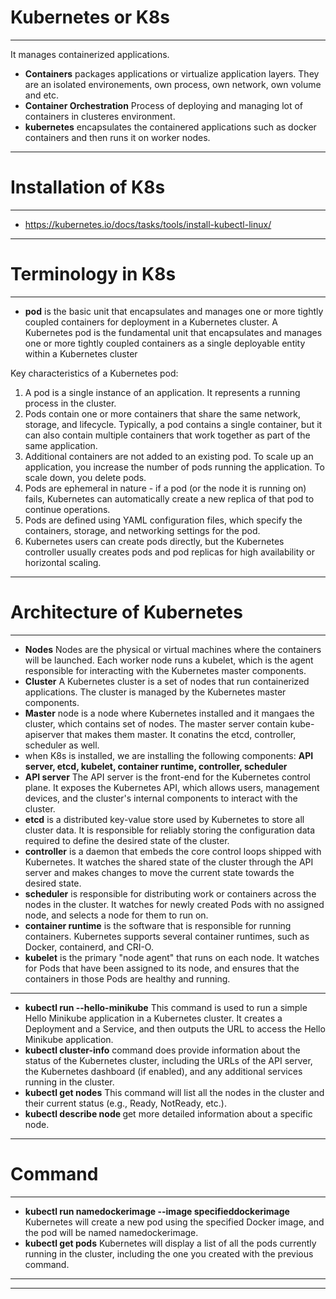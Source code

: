 # Kubernetes or K8s
******************************
It manages containerized applications. 
* **Containers** packages applications or virtualize application layers. They are an isolated environements, own process, own network, own volume and etc.
* **Container Orchestration** Process of deploying and managing lot of containers in clusteres environment.
* **kubernetes** encapsulates the containered applications such as docker containers and then runs it on worker nodes. 
******************************

# Installation of K8s
******************************
* https://kubernetes.io/docs/tasks/tools/install-kubectl-linux/
******************************

# Terminology in K8s
******************************
* **pod** is the basic unit that encapsulates and manages one or more tightly coupled containers for deployment in a Kubernetes cluster. A Kubernetes pod is the fundamental unit that encapsulates and manages one or more tightly coupled containers as a single deployable entity within a Kubernetes cluster

Key characteristics of a Kubernetes pod:
1. A pod is a single instance of an application. It represents a running process in the cluster.
2. Pods contain one or more containers that share the same network, storage, and lifecycle. Typically, a pod contains a single container, but it can also contain multiple containers that work together as part of the same application.
3. Additional containers are not added to an existing pod. To scale up an application, you increase the number of pods running the application. To scale down, you delete pods.
4. Pods are ephemeral in nature - if a pod (or the node it is running on) fails, Kubernetes can automatically create a new replica of that pod to continue operations.
5. Pods are defined using YAML configuration files, which specify the containers, storage, and networking settings for the pod.
6. Kubernetes users can create pods directly, but the Kubernetes controller usually creates pods and pod replicas for high availability or horizontal scaling.
******************************

# Architecture of Kubernetes 
******************************
* **Nodes** Nodes are the physical or virtual machines where the containers will be launched. Each worker node runs a kubelet, which is the agent responsible for interacting with the Kubernetes master components. 
* **Cluster** A Kubernetes cluster is a set of nodes that run containerized applications. The cluster is managed by the Kubernetes master components.
* **Master** node is a node where Kubernetes installed and it mangaes the cluster, which contains set of nodes. The master server contain kube-apiserver that makes them master. It conatins the etcd, controller, scheduler as well.
* when K8s is installed, we are installing the following components: **API server, etcd, kubelet, container runtime, controller, scheduler**
* **API server** The API server is the front-end for the Kubernetes control plane. It exposes the Kubernetes API, which allows users, management devices, and the cluster's internal components to interact with the cluster.
* **etcd** is a distributed key-value store used by Kubernetes to store all cluster data. It is responsible for reliably storing the configuration data required to define the desired state of the cluster.
* **controller**  is a daemon that embeds the core control loops shipped with Kubernetes. It watches the shared state of the cluster through the API server and makes changes to move the current state towards the desired state.
* **scheduler** is responsible for distributing work or containers across the nodes in the cluster. It watches for newly created Pods with no assigned node, and selects a node for them to run on.
* **container runtime** is the software that is responsible for running containers. Kubernetes supports several container runtimes, such as Docker, containerd, and CRI-O.
* **kubelet** is the primary "node agent" that runs on each node. It watches for Pods that have been assigned to its node, and ensures that the containers in those Pods are healthy and running.
******************************
* **kubectl run --hello-minikube** This command is used to run a simple Hello Minikube application in a Kubernetes cluster. It creates a Deployment and a Service, and then outputs the URL to access the Hello Minikube application.
* **kubectl cluster-info** command does provide information about the status of the Kubernetes cluster, including the URLs of the API server, the Kubernetes dashboard (if enabled), and any additional services running in the cluster.
* **kubectl get nodes** This command will list all the nodes in the cluster and their current status (e.g., Ready, NotReady, etc.).
* **kubectl describe node <node-name>** get more detailed information about a specific node.
******************************


# Command
******************************
* **kubectl run namedockerimage --image specifieddockerimage** Kubernetes will create a new pod using the specified Docker image, and the pod will be named namedockerimage.
* **kubectl get pods**  Kubernetes will display a list of all the pods currently running in the cluster, including the one you created with the previous command.  
******************************
******************************


